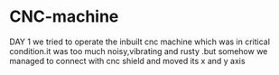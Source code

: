 # CNC-machine
DAY 1
we tried to operate the inbuilt cnc machine which was in critical condition.it was too much noisy,vibrating and rusty .but somehow we managed to connect with cnc shield and moved its x and y axis 
